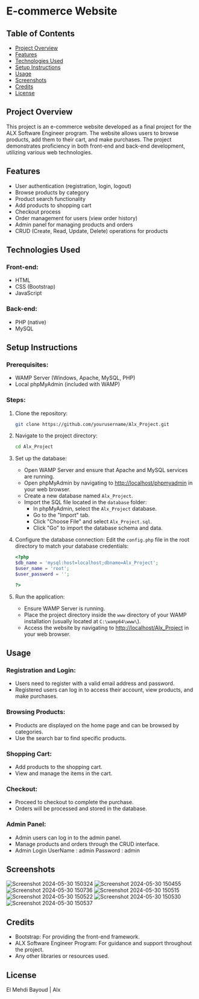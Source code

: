 # E-commerce Website

## Table of Contents
- [Project Overview](#project-overview)
- [Features](#features)
- [Technologies Used](#technologies-used)
- [Setup Instructions](#setup-instructions)
- [Usage](#usage)
- [Screenshots](#screenshots)
- [Credits](#credits)
- [License](#license)

## Project Overview

This project is an e-commerce website developed as a final project for the ALX Software Engineer program. The website allows users to browse products, add them to their cart, and make purchases. The project demonstrates proficiency in both front-end and back-end development, utilizing various web technologies.

## Features
- User authentication (registration, login, logout)
- Browse products by category
- Product search functionality
- Add products to shopping cart
- Checkout process
- Order management for users (view order history)
- Admin panel for managing products and orders
- CRUD (Create, Read, Update, Delete) operations for products

## Technologies Used

### Front-end:
- HTML
- CSS (Bootstrap)
- JavaScript

### Back-end:
- PHP (native)
- MySQL

## Setup Instructions

### Prerequisites:
- WAMP Server (Windows, Apache, MySQL, PHP)
- Local phpMyAdmin (included with WAMP)

### Steps:
1. Clone the repository:
    ```bash
    git clone https://github.com/yourusername/Alx_Project.git
    ```
2. Navigate to the project directory:
    ```bash
    cd Alx_Project
    ```
3. Set up the database:
    - Open WAMP Server and ensure that Apache and MySQL services are running.
    - Open phpMyAdmin by navigating to [http://localhost/phpmyadmin](http://localhost/phpmyadmin) in your web browser.
    - Create a new database named `Alx_Project`.
    - Import the SQL file located in the `database` folder:
        - In phpMyAdmin, select the `Alx_Project` database.
        - Go to the "Import" tab.
        - Click "Choose File" and select `Alx_Project.sql`.
        - Click "Go" to import the database schema and data.

4. Configure the database connection:
    Edit the `config.php` file in the root directory to match your database credentials:
    ```php
    <?php
    $db_name = 'mysql:host=localhost;dbname=Alx_Project';
    $user_name = 'root';
    $user_password = '';

    ?>
    ```

5. Run the application:
    - Ensure WAMP Server is running.
    - Place the project directory inside the `www` directory of your WAMP installation (usually located at `C:\wamp64\www\`).
    - Access the website by navigating to [http://localhost/Alx_Project](http://localhost/Alx_Project) in your web browser.

## Usage

### Registration and Login:
- Users need to register with a valid email address and password.
- Registered users can log in to access their account, view products, and make purchases.

### Browsing Products:
- Products are displayed on the home page and can be browsed by categories.
- Use the search bar to find specific products.

### Shopping Cart:
- Add products to the shopping cart.
- View and manage the items in the cart.

### Checkout:
- Proceed to checkout to complete the purchase.
- Orders will be processed and stored in the database.

### Admin Panel:
- Admin users can log in to the admin panel.
- Manage products and orders through the CRUD interface.
- Admin Login
  UserName : admin
  Password : admin

## Screenshots

![Screenshot 2024-05-30 150324](https://github.com/ElSharper/Alx_Project/assets/118342478/eba3a4d8-8ed4-4879-8be5-67dbeea4bc70)
![Screenshot 2024-05-30 150455](https://github.com/ElSharper/Alx_Project/assets/118342478/f37d978b-9c24-4537-a920-6824df2a7cc2)
![Screenshot 2024-05-30 150736](https://github.com/ElSharper/Alx_Project/assets/118342478/1f170248-6bd4-4bba-99ab-92e48d81fd19)
![Screenshot 2024-05-30 150515](https://github.com/ElSharper/Alx_Project/assets/118342478/48d75dcc-25d1-4779-ad80-d38b77f1dd65)
![Screenshot 2024-05-30 150522](https://github.com/ElSharper/Alx_Project/assets/118342478/01622a5b-18ae-4f7c-8d20-ca339da4cb1a)
![Screenshot 2024-05-30 150530](https://github.com/ElSharper/Alx_Project/assets/118342478/602942d6-0c3f-416d-baf0-121e52d999fc)
![Screenshot 2024-05-30 150537](https://github.com/ElSharper/Alx_Project/assets/118342478/a2a5cdfa-699d-4b8a-9e3a-eaec83fed580)

## Credits
- Bootstrap: For providing the front-end framework.
- ALX Software Engineer Program: For guidance and support throughout the project.
- Any other libraries or resources used.

## License

El Mehdi Bayoud | Alx
